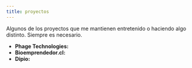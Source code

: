 ```yaml
---
title: proyectos
---
```


Algunos de los proyectos que me mantienen entretenido o haciendo algo distinto. Siempre es necesario.

* **Phage Technologies:**
* **Bioemprendedor.cl:**
* **Dipio:**
